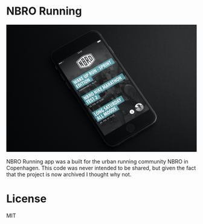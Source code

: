 # NBRO Running
![](./resources/banner.jpg)

NBRO Running app was a built for the urban running community NBRO in Copenhagen.
This code was never intended to be shared, but given the fact that the project is now archived I thought why not.

# License
MIT
